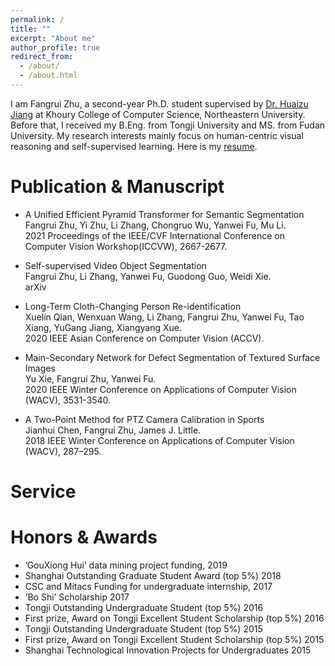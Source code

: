 ```yaml
---
permalink: /
title: ""
excerpt: "About me"
author_profile: true
redirect_from: 
  - /about/
  - /about.html
---
```


I am Fangrui Zhu, a second-year Ph.D. student supervised by [Dr. Huaizu Jiang](https://jianghz.me/) at Khoury College of Computer Science, Northeastern University. Before that, I received my B.Eng. from Tongji University and MS. from Fudan University. My research interests mainly focus on human-centric visual reasoning and self-supervised learning. Here is my [resume](https://fangruizhu.github.io/files/resume_Fangrui_Zhu.pdf).


Publication & Manuscript
======

* A Unified Efficient Pyramid Transformer for Semantic Segmentation  
  Fangrui Zhu, Yi Zhu, Li Zhang, Chongruo Wu, Yanwei Fu, Mu Li.  
  2021 Proceedings of the IEEE/CVF International Conference on Computer Vision Workshop(ICCVW), 2667-2677.

* Self-supervised Video Object Segmentation  
  Fangrui Zhu, Li Zhang, Yanwei Fu, Guodong Guo, Weidi Xie.  
  arXiv

* Long-Term Cloth-Changing Person Re-identification  
  Xuelin Qian, Wenxuan Wang, Li Zhang, Fangrui Zhu, Yanwei Fu, Tao Xiang, YuGang Jiang, Xiangyang Xue.  
  2020 IEEE Asian Conference on Computer Vision (ACCV).

* Main-Secondary Network for Defect Segmentation of Textured Surface Images  
  Yu Xie, Fangrui Zhu, Yanwei Fu.  
  2020 IEEE Winter Conference on Applications of Computer Vision (WACV), 3531-3540.

* A Two-Point Method for PTZ Camera Calibration in Sports  
Jianhui Chen, Fangrui Zhu, James J. Little.  
2018 IEEE Winter Conference on Applications of Computer Vision (WACV), 287–295.


Service
======


Honors & Awards
======
* ’GouXiong Hui’ data mining project funding, 2019
* Shanghai Outstanding Graduate Student Award (top 5%) 2018
* CSC and Mitacs Funding for undergraduate internship, 2017
* ’Bo Shi’ Scholarship 2017
* Tongji Outstanding Undergraduate Student (top 5%) 2016
* First prize, Award on Tongji Excellent Student Scholarship (top 5%) 2016
* Tongji Outstanding Undergraduate Student (top 5%) 2015
* First prize, Award on Tongji Excellent Student Scholarship (top 5%) 2015
* Shanghai Technological Innovation Projects for Undergraduates 2015
